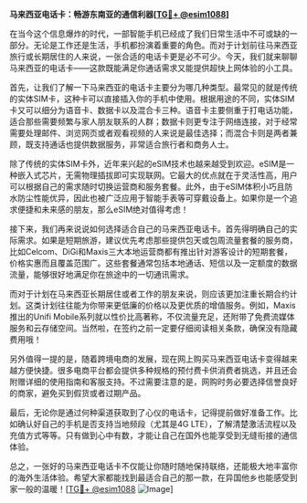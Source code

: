 **马来西亚电话卡：畅游东南亚的通信利器[[TG💪+ @esim1088](https://t.me/s/esim1088)]**

在当今这个信息爆炸的时代，一部智能手机已经成了我们日常生活中不可或缺的一部分。无论是工作还是生活，手机都扮演着重要的角色。而对于计划前往马来西亚旅行或长期居住的人来说，一张合适的电话卡更是必不可少。今天，我们就来聊聊马来西亚的电话卡——这款既能满足你通话需求又能提供超快上网体验的小工具。

首先，让我们了解一下马来西亚的电话卡主要分为哪几种类型。最常见的就是传统的实体SIM卡，这种卡可以直接插入你的手机中使用。根据用途的不同，实体SIM卡又可以细分为语音卡、数据卡以及混合卡三种。语音卡主要侧重于打电话功能，适合那些需要频繁与家人朋友联系的人群；数据卡则更专注于网络连接，对于经常需要处理邮件、浏览网页或者观看视频的人来说是最佳选择；而混合卡则是两者兼顾，既支持通话也提供数据服务，非常适合旅行者和商务人士。

除了传统的实体SIM卡外，近年来兴起的eSIM技术也越来越受到欢迎。eSIM是一种嵌入式芯片，无需物理插拔即可实现联网。它最大的优点就在于灵活性高，用户可以根据自己的需求随时切换运营商和服务套餐。此外，由于eSIM体积小巧且防水防尘性能优异，因此也被广泛应用于智能手表等可穿戴设备上。如果你是一个追求便捷和未来感的朋友，那么eSIM绝对值得考虑！

接下来，我们再来说说如何选择适合自己的马来西亚电话卡。首先得明确自己的实际需求。如果是短期旅游，建议优先考虑那些提供包天或包周流量套餐的服务商，比如Celcom、DiGi和Maxis三大本地运营商都有推出针对游客设计的短期套餐，价格实惠而且覆盖范围广。这些套餐通常包括本地通话、短信以及一定额度的数据流量，能够很好地满足你在旅途中的一切通讯需求。

而对于计划在马来西亚长期居住或者工作的朋友来说，则应该更加注重长期合约计划。这类计划往往能为你带来更低廉的价格以及更优质的增值服务。例如，Maxis推出的Unifi Mobile系列就以性价比高著称，不仅流量充足，还附带了免费流媒体服务和云存储空间。当然啦，在签约之前一定要仔细阅读相关条款，确保没有隐藏费用哦！

另外值得一提的是，随着跨境电商的发展，现在网上购买马来西亚电话卡变得越来越方便快捷。很多电商平台都会提供多种规格的预付费卡供消费者挑选，并且还会附赠详细的使用指南和客服支持。不过需要注意的是，网购时务必要选择信誉良好的商家，避免买到假货或者过期产品。

最后，无论你是通过何种渠道获取到了心仪的电话卡，记得提前做好准备工作。比如确认好自己的手机是否支持当地频段（尤其是4G LTE），了解清楚激活流程以及充值方式等等。只有做到心中有数，才能让自己在国外也能享受到无缝衔接的通信体验。

总之，一张好的马来西亚电话卡不仅能让你随时随地保持联络，还能极大地丰富你的海外生活体验。希望大家都能找到最适合自己的那一款，在异国他乡也能感受到家一般的温暖！[[TG💪+ @esim1088](https://t.me/s/esim1088) ![Image](https://i.postimg.cc/4NQfJmqS/Snipaste-2025-05-13-00-14-12.png)]